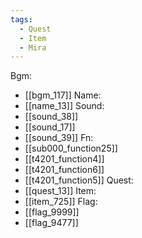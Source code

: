 ```yaml
---
tags:
  - Quest
  - Item
  - Mira
---
```

Bgm:
- [[bgm_117]]
Name:
- [[name_13]]
Sound:
- [[sound_38]]
- [[sound_17]]
- [[sound_39]]
Fn:
- [[sub000_function25]]
- [[t4201_function4]]
- [[t4201_function6]]
- [[t4201_function5]]
Quest:
- [[quest_13]]
Item:
- [[item_725]]
Flag:
- [[flag_9999]]
- [[flag_9477]]
